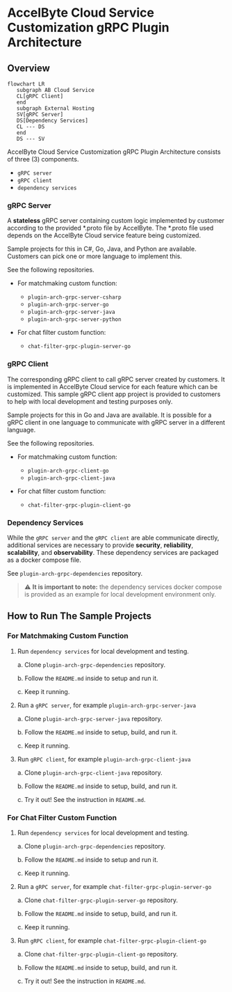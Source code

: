 # AccelByte Cloud Service Customization gRPC Plugin Architecture

## Overview

```mermaid\
flowchart LR
   subgraph AB Cloud Service
   CL[gRPC Client]
   end
   subgraph External Hosting
   SV[gRPC Server]
   DS[Dependency Services]
   CL --- DS
   end
   DS --- SV
```

AccelByte Cloud Service Customization gRPC Plugin Architecture consists of three (3) components.

- `gRPC server`
- `gRPC client`
- `dependency services`

### gRPC Server

A **stateless** gRPC server containing custom logic implemented by customer according to the provided *.proto file by AccelByte. The *.proto file used depends on the AccelByte Cloud service feature being customized. 

Sample projects for this in C#, Go, Java, and Python are available. Customers can pick one or more language to implement this.

See the following repositories.

- For matchmaking custom function:

   - `plugin-arch-grpc-server-csharp`
   - `plugin-arch-grpc-server-go`
   - `plugin-arch-grpc-server-java`
   - `plugin-arch-grpc-server-python`

- For chat filter custom function:

   - `chat-filter-grpc-plugin-server-go`

### gRPC Client

The corresponding gRPC client to call gRPC server created by customers. It is implemented in AccelByte Cloud service for each feature which can be customized. This sample gRPC client app project is provided to customers to help with local development and testing purposes only. 

Sample projects for this in Go and Java are available. It is possible for a gRPC client in one language to communicate with gRPC server in a different language.

See the following repositories.

- For matchmaking custom function:

   - `plugin-arch-grpc-client-go`
   - `plugin-arch-grpc-client-java`

- For chat filter custom function:

   - `chat-filter-grpc-plugin-client-go`

### Dependency Services

While the `gRPC server` and the `gRPC client` are able communicate directly, additional services are necessary to provide **security**, **reliability**, **scalability**, and **observability**. These dependency services are packaged as a docker compose file.

See `plugin-arch-grpc-dependencies` repository.

> :warning: **It is important to note:** the dependency services docker compose is provided as an example for local development environment only.

## How to Run The Sample Projects

### For Matchmaking Custom Function

1. Run `dependency services` for local development and testing.

   a. Clone `plugin-arch-grpc-dependencies` repository. 

   b. Follow the `README.md` inside to setup and run it. 

   c. Keep it running.

2. Run a `gRPC server`, for example `plugin-arch-grpc-server-java`

   a. Clone `plugin-arch-grpc-server-java` repository. 

   b. Follow the `README.md` inside to setup, build, and run it. 
   
   c. Keep it running.

3. Run `gRPC client`, for example `plugin-arch-grpc-client-java`

   a. Clone `plugin-arch-grpc-client-java` repository. 

   b. Follow the `README.md` inside to setup, build, and run it.

   c. Try it out! See the instruction in `README.md`.

### For Chat Filter Custom Function

1. Run `dependency services` for local development and testing.

   a. Clone `plugin-arch-grpc-dependencies` repository. 

   b. Follow the `README.md` inside to setup and run it. 

   c. Keep it running.

2. Run a `gRPC server`, for example `chat-filter-grpc-plugin-server-go`

   a. Clone `chat-filter-grpc-plugin-server-go` repository. 

   b. Follow the `README.md` inside to setup, build, and run it. 
   
   c. Keep it running.

3. Run `gRPC client`, for example `chat-filter-grpc-plugin-client-go`

   a. Clone `chat-filter-grpc-plugin-client-go` repository. 

   b. Follow the `README.md` inside to setup, build, and run it.

   c. Try it out! See the instruction in `README.md`.


